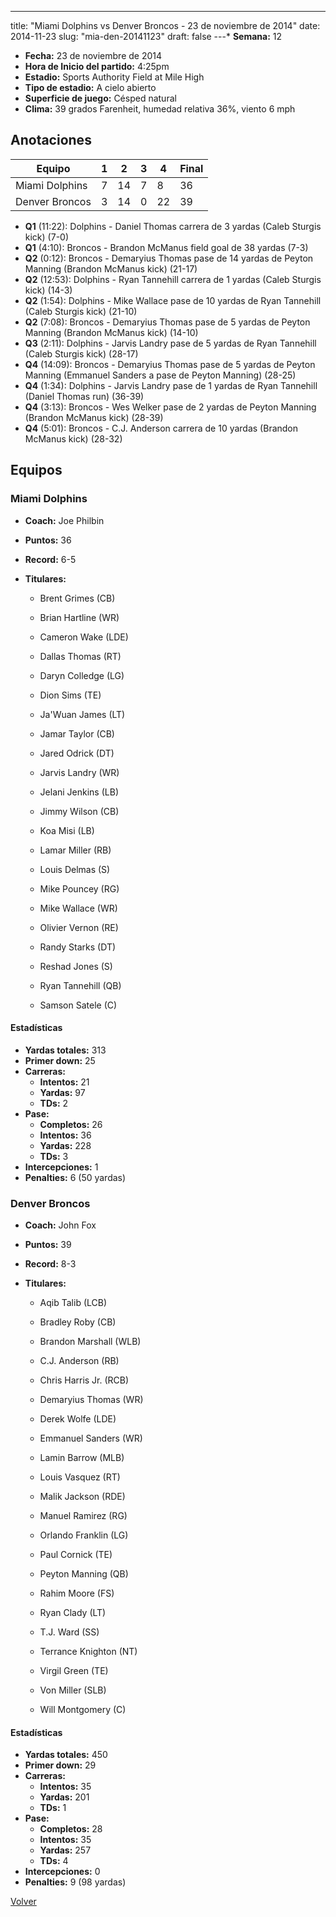 ---
title: "Miami Dolphins vs Denver Broncos - 23 de noviembre de 2014"
date: 2014-11-23
slug: "mia-den-20141123"
draft: false
---* **Semana:** 12
* **Fecha:** 23 de noviembre de 2014
* **Hora de Inicio del partido:** 4:25pm
* **Estadio:** Sports Authority Field at Mile High
* **Tipo de estadio:** A cielo abierto
* **Superficie de juego:** Césped natural
* **Clima:** 39 grados Farenheit, humedad relativa 36%, viento 6 mph




## Anotaciones
| Equipo | 1 | 2 | 3 | 4 | Final |
|--------|---|---|---|---|-------|
| Miami Dolphins  | 7 | 14 | 7 | 8  | 36 |
| Denver Broncos  | 3 | 14 | 0 | 22  | 39 |
* **Q1** (11:22): Dolphins - Daniel Thomas carrera de 3 yardas (Caleb Sturgis kick) (7-0)
* **Q1** (4:10): Broncos - Brandon McManus field goal de 38 yardas (7-3)
* **Q2** (0:12): Broncos - Demaryius Thomas pase de 14 yardas de Peyton Manning (Brandon McManus kick) (21-17)
* **Q2** (12:53): Dolphins - Ryan Tannehill carrera de 1 yardas (Caleb Sturgis kick) (14-3)
* **Q2** (1:54): Dolphins - Mike Wallace pase de 10 yardas de Ryan Tannehill (Caleb Sturgis kick) (21-10)
* **Q2** (7:08): Broncos - Demaryius Thomas pase de 5 yardas de Peyton Manning (Brandon McManus kick) (14-10)
* **Q3** (2:11): Dolphins - Jarvis Landry pase de 5 yardas de Ryan Tannehill (Caleb Sturgis kick) (28-17)
* **Q4** (14:09): Broncos - Demaryius Thomas pase de 5 yardas de Peyton Manning (Emmanuel Sanders a pase de Peyton Manning) (28-25)
* **Q4** (1:34): Dolphins - Jarvis Landry pase de 1 yardas de Ryan Tannehill (Daniel Thomas run) (36-39)
* **Q4** (3:13): Broncos - Wes Welker pase de 2 yardas de Peyton Manning (Brandon McManus kick) (28-39)
* **Q4** (5:01): Broncos - C.J. Anderson carrera de 10 yardas (Brandon McManus kick) (28-32)


## Equipos


### Miami Dolphins
* **Coach:** Joe Philbin
* **Puntos:** 36
* **Record:** 6-5
* **Titulares:** 

  * Brent Grimes (CB) 

  * Brian Hartline (WR) 

  * Cameron Wake (LDE) 

  * Dallas Thomas (RT) 

  * Daryn Colledge (LG) 

  * Dion Sims (TE) 

  * Ja'Wuan James (LT) 

  * Jamar Taylor (CB) 

  * Jared Odrick (DT) 

  * Jarvis Landry (WR) 

  * Jelani Jenkins (LB) 

  * Jimmy Wilson (CB) 

  * Koa Misi (LB) 

  * Lamar Miller (RB) 

  * Louis Delmas (S) 

  * Mike Pouncey (RG) 

  * Mike Wallace (WR) 

  * Olivier Vernon (RE) 

  * Randy Starks (DT) 

  * Reshad Jones (S) 

  * Ryan Tannehill (QB) 

  * Samson Satele (C) 

#### Estadísticas
* **Yardas totales:** 313
* **Primer down:** 25
* **Carreras:**
  * **Intentos:** 21
  * **Yardas:** 97
  * **TDs:** 2
* **Pase:**
  * **Completos:** 26
  * **Intentos:** 36
  * **Yardas:** 228
  * **TDs:** 3
* **Intercepciones:** 1
* **Penalties:** 6 (50 yardas)

### Denver Broncos
* **Coach:** John Fox
* **Puntos:** 39
* **Record:** 8-3
* **Titulares:** 

  * Aqib Talib (LCB) 

  * Bradley Roby (CB) 

  * Brandon Marshall (WLB) 

  * C.J. Anderson (RB) 

  * Chris Harris Jr. (RCB) 

  * Demaryius Thomas (WR) 

  * Derek Wolfe (LDE) 

  * Emmanuel Sanders (WR) 

  * Lamin Barrow (MLB) 

  * Louis Vasquez (RT) 

  * Malik Jackson (RDE) 

  * Manuel Ramirez (RG) 

  * Orlando Franklin (LG) 

  * Paul Cornick (TE) 

  * Peyton Manning (QB) 

  * Rahim Moore (FS) 

  * Ryan Clady (LT) 

  * T.J. Ward (SS) 

  * Terrance Knighton (NT) 

  * Virgil Green (TE) 

  * Von Miller (SLB) 

  * Will Montgomery (C) 

#### Estadísticas
* **Yardas totales:** 450
* **Primer down:** 29
* **Carreras:**
  * **Intentos:** 35
  * **Yardas:** 201
  * **TDs:** 1
* **Pase:**
  * **Completos:** 28
  * **Intentos:** 35
  * **Yardas:** 257
  * **TDs:** 4
* **Intercepciones:** 0
* **Penalties:** 9 (98 yardas)


[Volver](/historia/2014)
